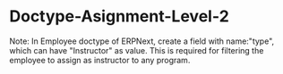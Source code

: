 # Doctype-Asignment-Level-2

Note: In Employee doctype of ERPNext, create a field with name:"type", which can have "Instructor" as value.
This is required for filtering the employee to assign as instructor to any program.
